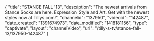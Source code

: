 {
    "title": "STANCE FALL '13",
    "description": "The newest arrivals from Stance Socks are here. Expression, Style and Art. Get with the newest styles now at Tillys.com!",
    "channelid": "137950",
    "videoid": "142487",
    "date_created": "1391674973",
    "date_modified": "1418181156",
    "type": "captivate",
    "layout": "channelVideo",
    "url": "\/tilly-s-tv\/stance-fall-13\/137950-142487"
}
